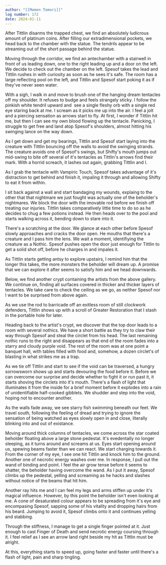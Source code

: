 ```yaml
---
author: "[[Momen Tomori]]"
log number: 172
date: 2024-01-11
---
```

After Tittlin disarms the trapped chest, we find an absolutely ludicrous amount of platinum coins. After filling our extradimensional pockets, we head back to the chamber with the statue. The tendrils appear to be streaming out of the short passage behind the statue.

Moving through the corridor, we find an antechamber with a stairwell in front of us leading down, one to the right leading up and a door on the left. We decide to check out the chamber on the left. Spesof takes the lead and Tittlin rushes in with curiosity as soon as he sees it's safe. The room has a large reflecting pool on the left, and Tittlin and Spesof start poking it as if they've never seen water.

With a sigh, I walk in and move to brush one of the hanging dream tentacles off my shoulder. It refuses to budge and feels strangely sticky. I follow the pinkish white tendril upward and  see a single fleshy orb with a single red eye staring back at me. I scream as it picks me up into the air. I feel a jolt and a piercing sensation as arrows start to fly. At first, I wonder if Tittlin hit me, but then I can see my own blood flowing up the tentacle. Panicking, I struggle to get free and land atop Spesof's shoulders, almost hitting his swinging lance on the way down.

As I get down and get my bearings, Tittlin and Spesof start laying into the creature with Tittlin bouncing off the walls to avoid the swinging strands. The creature avoids one of Spesof's swings, but Shifty's mouth jumps out mid-swing to bite off several of it's tentacles as Tittlin's arrows find their mark. With a horrid screach, it lashes out again, grabbing Tittlin and I.

As I grab the tentacle with Vampiric Touch, Spesof takes advantage of it's distraction to get behind and finish it, impaling it through and allowing Shifty to eat it from within.

I sit back against a wall and start bandaging my wounds, explaing to the other that that nightmare we just fought was actually one of the beholder's nightmares. We block the door with the imovable rod before we finish off treating our injuries. Tittlin takes comparatively little time to do so as he decides to chug a few potions instead. He then heads over to the pool and starts walking across it, bending down to stare into it.

There's a scratching at the door. We glance at each other before Spesof slowly approaches and cracks the door open. He mouths that there's a creature and I pass him the lens. We wait a moment, identifiying the creature as a Nothic. Spesof pushes open the door just enough for Tittlin to get a solid shot off, before he charges in and impales it.

As Tittlin starts getting antsy to explore upstairs, I remind him that the longer this takes, the more monsters the beholder will dream up. A promise that we can explore it after seems to satisfy him and we head downwards.

Below, we find another crypt containing the artists from the above gallery. We continue on, finding all surfaces covered in thicker and thicker layers of tentacles. We take care to check the ceiling as we go, as neither Spesof nor I want to be surprised from above again.

As we use the rod to barricade off an exitless room of still clockwork defenders, Tittlin shows up with a scroll of Greater Restoration that I stash in the portable hole for later.

Heading back to the artist's crypt, we discover that the top door leads to a room with several nothics. We have a short battle as they try to claw their way through Spesof and steal the circlet from his head. The last remaining nothic runs to the right and disappears as that end of the room fades into a starry and cloudy purple void. The rest of the room was at one point a banquet hall, with tables filled with food and, somehow, a dozen circlet's of blasting in what strikes me as a trap.

As we tie off Tittlin and start to see if the void can be traversed, a hungry sorrowsworn shows up and starts devouring the food before it. Before we can overcome our surprise and decide whether to fight it or run past it, it starts shoving the circlets into it's mouth. There's a flash of light that illuminates it from the inside for a brief moment before it explodes into a rain of unidentifiable half-cooked gibblets. We shudder and step into the void, hoping not to encounter another.

As the walls fade away, we see starry fish swimming beneath our feet. We travel south, following the feeling of dread and trying to ignore the sensation of being watched as eyes slowly open in and close, literally blinking into and out of existance.

Moving around thick columns of tentacles, we come across the star coated beholder floating above a large stone pedestal. It's evedentally no longer sleeping, as it turns around and screams at us. Eyes start opening around us, spewing beams faster than we can react. We start charging towards it. From the corner of my eye, I see one hit Tittlin and knock him to the ground. Another one of necrotic energy washes over me. In response, I pull out the wand of binding and point. I feel the air grow tense before it seems to shatter, the beholder having overcome the wand. As I put it away, Spesof climbs up the pedestal, yelling and screaming as he hacks and slashes without notice of the beams that hit him.

Another ray hits me and I can feel my legs and arms stiffen up under it's magical influence. However, by this point the beholder isn't even looking at me. A cone of desaturated colour appears to be spreading from it's eye and encompasing Spesof, sapping some of his vitality and dropping hairs from his beard. Jumping to avoid it, Spesof climbs onto it and continues yelling and stabbing.

Through the stiffness, I manage to get a single finger pointed at it. Just enough to cast Finger of Death and send necrotic energy coursing through it. I feel relief as I see an arrow land right beside my hit as Tittlin must be alright.

At this, everything starts to speed up, going faster and faster until there's a flash of light, pain and sharp tingling.